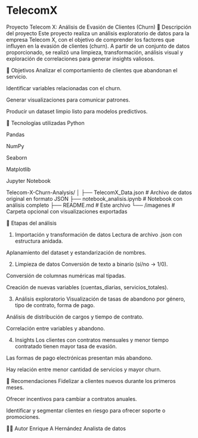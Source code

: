 # TelecomX
Proyecto Telecom X: Análisis de Evasión de Clientes (Churn)
📌 Descripción del proyecto
Este proyecto realiza un análisis exploratorio de datos para la empresa Telecom X, con el objetivo de comprender los factores que influyen en la evasión de clientes (churn). A partir de un conjunto de datos proporcionado, se realizó una limpieza, transformación, análisis visual y exploración de correlaciones para generar insights valiosos.

🎯 Objetivos
Analizar el comportamiento de clientes que abandonan el servicio.

Identificar variables relacionadas con el churn.

Generar visualizaciones para comunicar patrones.

Producir un dataset limpio listo para modelos predictivos.

🧰 Tecnologías utilizadas
Python

Pandas

NumPy

Seaborn

Matplotlib

Jupyter Notebook

Telecom-X-Churn-Analysis/
│
├── TelecomX_Data.json        # Archivo de datos original en formato JSON
├── notebook_analisis.ipynb   # Notebook con análisis completo
├── README.md                 # Este archivo
└── /imagenes                 # Carpeta opcional con visualizaciones exportadas

🔎 Etapas del análisis
1. Importación y transformación de datos
Lectura de archivo .json con estructura anidada.

Aplanamiento del dataset y estandarización de nombres.

2. Limpieza de datos
Conversión de texto a binario (sí/no → 1/0).

Conversión de columnas numéricas mal tipadas.

Creación de nuevas variables (cuentas_diarias, servicios_totales).

3. Análisis exploratorio
Visualización de tasas de abandono por género, tipo de contrato, forma de pago.

Análisis de distribución de cargos y tiempo de contrato.

Correlación entre variables y abandono.

4. Insights
Los clientes con contratos mensuales y menor tiempo contratado tienen mayor tasa de evasión.

Las formas de pago electrónicas presentan más abandono.

Hay relación entre menor cantidad de servicios y mayor churn.

🧠 Recomendaciones
Fidelizar a clientes nuevos durante los primeros meses.

Ofrecer incentivos para cambiar a contratos anuales.

Identificar y segmentar clientes en riesgo para ofrecer soporte o promociones.

👨‍💻 Autor
Enrique A Hernández
Analista de datos
